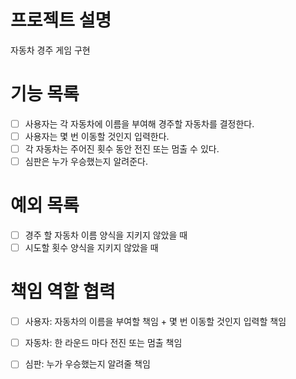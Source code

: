 # 프로젝트 설명

자동차 경주 게임 구현

# 기능 목록

- [ ] 사용자는 각 자동차에 이름을 부여해 경주할 자동차를 결정한다.
- [ ] 사용자는 몇 번 이동할 것인지 입력한다.
- [ ] 각 자동차는 주어진 횟수 동안 전진 또는 멈출 수 있다.
- [ ] 심판은 누가 우승했는지 알려준다.

# 예외 목록

- [ ] 경주 할 자동차 이름 양식을 지키지 않았을 때
- [ ] 시도할 횟수 양식을 지키지 않았을 때

# 책임 역할 협력

- [ ] 사용자: 자동차의 이름을 부여할 책임 + 몇 번 이동할 것인지 입력할 책임
- [ ] 자동차: 한 라운드 마다 전진 또는 멈출 책임
- [ ] 심판: 누가 우승했는지 알려줄 책임

